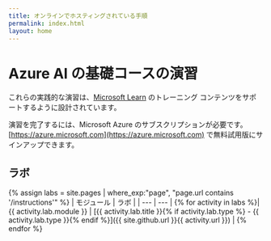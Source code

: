 ```yaml
---
title: オンラインでホスティングされている手順
permalink: index.html
layout: home
---
```


# <a name="azure-ai-fundamentals-exercises"></a>Azure AI の基礎コースの演習

これらの実践的な演習は、[Microsoft Learn](https://docs.microsoft.com/training/) のトレーニング コンテンツをサポートするように設計されています。

演習を完了するには、Microsoft Azure のサブスクリプションが必要です。 [https://azure.microsoft.com](https://azure.microsoft.com) で無料試用版にサインアップできます。

## <a name="labs"></a>ラボ

{% assign labs = site.pages | where_exp:"page", "page.url contains '/instructions'" %}
| モジュール | ラボ |
| --- | --- | 
{% for activity in labs %}| {{ activity.lab.module }} | [{{ activity.lab.title }}{% if activity.lab.type %} - {{ activity.lab.type }}{% endif %}]({{ site.github.url }}{{ activity.url }}) |
{% endfor %}

